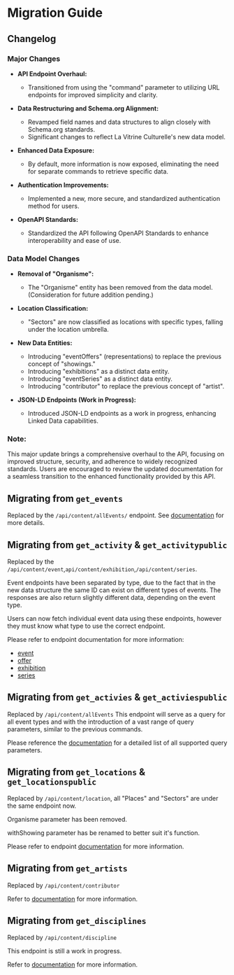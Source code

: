 # Migration Guide
## Changelog
### Major Changes

- **API Endpoint Overhaul:**
  - Transitioned from using the "command" parameter to utilizing URL endpoints for improved simplicity and clarity.

- **Data Restructuring and Schema.org Alignment:**
  - Revamped field names and data structures to align closely with Schema.org standards.
  - Significant changes to reflect La Vitrine Culturelle's new data model.

- **Enhanced Data Exposure:**
  - By default, more information is now exposed, eliminating the need for separate commands to retrieve specific data.

- **Authentication Improvements:**
  - Implemented a new, more secure, and standardized authentication method for users.

- **OpenAPI Standards:**
  - Standardized the API following OpenAPI Standards to enhance interoperability and ease of use.

### Data Model Changes

- **Removal of "Organisme":**
  - The "Organisme" entity has been removed from the data model. (Consideration for future addition pending.)

- **Location Classification:**
  - "Sectors" are now classified as locations with specific types, falling under the location umbrella.

- **New Data Entities:**
  - Introducing "eventOffers" (representations) to replace the previous concept of "showings."
  - Introducing "exhibitions" as a distinct data entity.
  - Introducing "eventSeries" as a distinct data entity.
  - Introducing "contributor" to replace the previous concept of "artist".

- **JSON-LD Endpoints (Work in Progress):**
  - Introduced JSON-LD endpoints as a work in progress, enhancing Linked Data capabilities.

### Note: 
This major update brings a comprehensive overhaul to the API, focusing on improved structure, security, and adherence to widely recognized standards. Users are encouraged to review the updated documentation for a seamless transition to the enhanced functionality provided by this API.

## Migrating from ```get_events```
Replaced by the ```/api/content/allEvents/``` endpoint. See [documentation](../main/queryAllEvents.md) for more details.

## Migrating from ```get_activity``` & ```get_activitypublic```
Replaced by the ```/api/content/event```,```api/content/exhibition```,```/api/content/series```.

Event endpoints have been separated by type, due to the fact that in the new data structure the same ID can exist on different types of events. The responses are also return slightly different data, depending on the event type.

Users can now fetch individual event data using these endpoints, however they must know what type to use the correct endpoint.

Please refer to endpoint documentation for more information:
- [event](../main/event.md)
- [offer](../main/event.md#get-eventoffer-representation)
- [exhibition](../main/exhibition.md)
- [series](../main/series.md) 

## Migrating from ```get_activies``` & ```get_activiespublic```
Replaced by ```/api/content/allEvents```
This endpoint will serve as a query for all event types and with the introduction of a vast range of query parameters, similar to the previous commands.

Please reference the [documentation](../main/queryAllEvents.md) for a detailed list of all supported query parameters.

## Migrating from ```get_locations``` & ```get_locationspublic```
Replaced by ```/api/content/location```, all "Places" and "Sectors" are under the same endpoint now.

Organisme parameter has been removed.

withShowing parameter has be renamed to better suit it's function.

Please refer to endpoint [documentation](../main/location.md) for more information.

## Migrating from ```get_artists```
Replaced by ```/api/content/contributor```

Refer to [documentation](../main/contributor.md) for more information.

## Migrating from ```get_disciplines```
Replaced by ```/api/content/discipline```

This endpoint is still a work in progress.

Refer to [documentation](../main/discipline.md) for more information.


